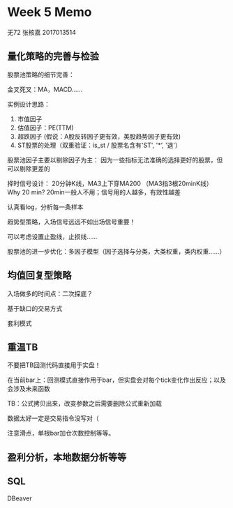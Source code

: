 # Week 5 Memo 
无72 张核嘉 2017013514

## 量化策略的完善与检验

股票池策略的细节完善：

金叉死叉：MA，MACD……

实例设计思路：

1. 市值因子
2. 估值因子：PE(TTM)
3. 超跌因子 (假说：A股反转因子更有效，美股趋势因子更有效)
4. ST股票的处理（双重验证：is_st / 股票名含有'ST', '*’, '退'）

股票池因子主要以剔除因子为主：
因为一些指标无法准确的选择更好的股票，但可以剔除更差的

择时信号设计：
20分钟K线，MA3上下穿MA200 （MA3指3根20minK线）
Why 20 min? 20min一般人不用；信号用的人越多，有效性越差

认真看log，分析每一条样本

趋势型策略，入场信号远远不如出场信号重要！

可以考虑设置止盈线，止损线……

股票池的进一步优化：多因子模型（因子选择与分类，大类权重，类内权重……）



## 均值回复型策略

入场做多的时间点：二次探底？

基于缺口的交易方式

套利模式



## 重温TB

不要把TB回测代码直接用于实盘！

在当前bar上：回测模式直接作用于bar，但实盘会对每个tick变化作出反应；以及会涉及未来函数

TB：公式拷贝出来，改变参数之后需要删除公式重新加载

数据太好一定是交易指令没写对（

注意滑点，单根bar加仓次数控制等等。



## 盈利分析，本地数据分析等等



## SQL

DBeaver